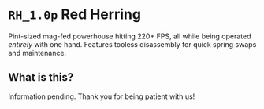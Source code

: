 # `RH_1.0p` Red Herring

Pint-sized mag-fed powerhouse hitting 220+ FPS, all while being operated *entirely* with one hand. Features tooless disassembly for quick spring swaps and maintenance.

## What is this?
Information pending. Thank you for being patient with us!
